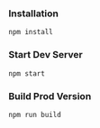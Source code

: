 ### Installation

```
npm install
```

### Start Dev Server

```
npm start
```

### Build Prod Version

```
npm run build
```